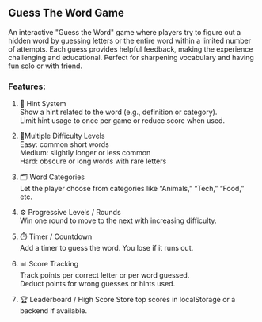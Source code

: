 ## Guess The Word Game
An interactive "Guess the Word" game where players try to figure out a hidden word by guessing letters or the entire word within a limited number of attempts. Each guess provides helpful feedback, 
making the experience challenging and educational. Perfect for sharpening vocabulary and having fun solo or with friend.  

### Features: 
1. 🧠 Hint System  
Show a hint related to the word (e.g., definition or category).  
Limit hint usage to once per game or reduce score when used.  

2. 🔁Multiple Difficulty Levels  
Easy: common short words  
Medium: slightly longer or less common  
Hard: obscure or long words with rare letters  

3. 🗂️ Word Categories  
Let the player choose from categories like “Animals,” “Tech,” “Food,” etc.  

4. ⚙️ Progressive Levels / Rounds  
Win one round to move to the next with increasing difficulty.  
 
5. ⏱️ Timer / Countdown  
Add a timer to guess the word. You lose if it runs out.  

6. 📊 Score Tracking  
Track points per correct letter or per word guessed.   
Deduct points for wrong guesses or hints used.  

7. 🏆 Leaderboard / High Score Store top scores in localStorage or a backend if available.  

